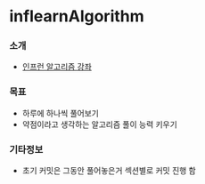 # inflearnAlgorithm

### 소개
- [인프런 알고리즘 강좌](https://www.inflearn.com/course/%EC%9E%90%EB%B0%94%EC%8A%A4%ED%81%AC%EB%A6%BD%ED%8A%B8-%EC%95%8C%EA%B3%A0%EB%A6%AC%EC%A6%98-%EB%AC%B8%EC%A0%9C%ED%92%80%EC%9D%B4/dashboard)


### 목표
- 하루에 하나씩 풀어보기
- 약점이라고 생각하는 알고리즘 풀이 능력 키우기

### 기타정보
- 초기 커밋은 그동안 풀어놓은거 섹션별로 커밋 진행 함
